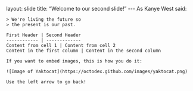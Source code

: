 layout: slide
	title: “Welcome to our second slide!”
	---
	As Kanye West said:
	
	> We're living the future so
	> the present is our past.
	
	First Header | Second Header
	------------ | -------------
	Content from cell 1 | Content from cell 2
	Content in the first column | Content in the second column
	
	If you want to embed images, this is how you do it:
	
	![Image of Yaktocat](https://octodex.github.com/images/yaktocat.png)
	
	Use the left arrow to go back!
